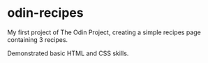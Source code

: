 # odin-recipes

My first project of The Odin Project, creating a simple recipes page containing 3 recipes.

Demonstrated basic HTML and CSS skills.

